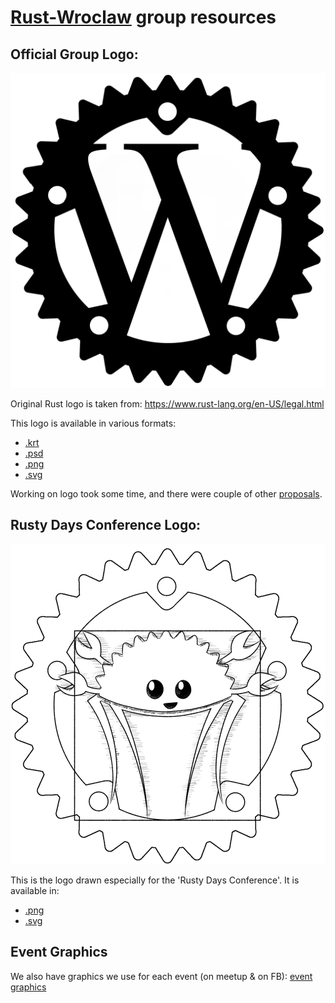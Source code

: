 [Rust-Wroclaw](https://www.meetup.com/Rust-Wroclaw) group resources
==================================================================

Official Group Logo:
--------------------

![Rust-Wroclaw-Logo-Official](rust-wroclaw-logo.png)

Original Rust logo is taken from: https://www.rust-lang.org/en-US/legal.html

This logo is available in various formats:
- [.krt](rust-wroclaw-logo.krt)
- [.psd](rust-wroclaw-logo.psd)
- [.png](rust-wroclaw-logo.png) 
- [.svg](rust-wroclaw-logo.svg)

Working on logo took some time, and there were couple of other [proposals](logo_proposals.md).

Rusty Days Conference Logo:
----

![Rusty Days Conference Logo](rusty-days-ferris.png)

This is the logo drawn especially for the 'Rusty Days Conference'. 
It is available in:
- [.png](rusty-days-ferris.png)
- [.svg](rusty-days-ferris.svg)

Event Graphics
----

We also have graphics we use for each event (on meetup & on FB): [event graphics](event_graphics.md)
